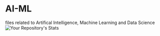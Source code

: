 # AI-ML
files related to Artifical Intelligence, Machine Learning and Data Science
![Your Repository's Stats](https://github-readme-stats.vercel.app/api/top-langs/?username=ljep42&theme=blue-green)
